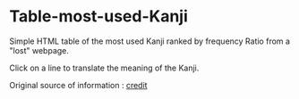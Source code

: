 # Table-most-used-Kanji
Simple HTML table of the most used Kanji ranked by frequency Ratio from a "lost" webpage.

Click on a line to translate the meaning of the Kanji.

Original source of information : [credit](http://web.archive.org/web/20080919234047/http://nozaki-lab.ics.aichi-edu.ac.jp/nozaki/asahi/kanji.html)
